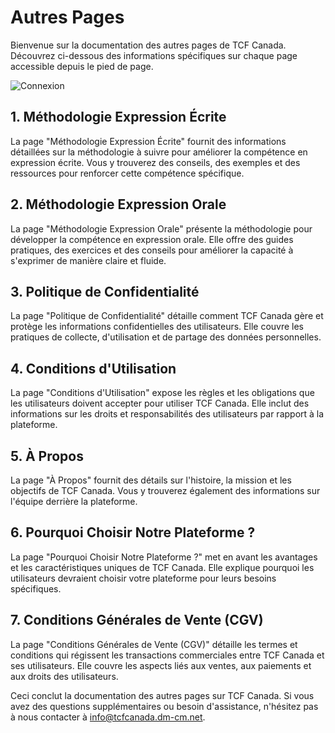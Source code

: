# Autres Pages

Bienvenue sur la documentation des autres pages de TCF Canada. Découvrez ci-dessous des informations spécifiques sur chaque page accessible depuis le pied de page.

![Connexion](/img/authentification/26.png)

## 1. Méthodologie Expression Écrite

La page "Méthodologie Expression Écrite" fournit des informations détaillées sur la méthodologie à suivre pour améliorer la compétence en expression écrite. Vous y trouverez des conseils, des exemples et des ressources pour renforcer cette compétence spécifique.

## 2. Méthodologie Expression Orale

La page "Méthodologie Expression Orale" présente la méthodologie pour développer la compétence en expression orale. Elle offre des guides pratiques, des exercices et des conseils pour améliorer la capacité à s'exprimer de manière claire et fluide.

## 3. Politique de Confidentialité

La page "Politique de Confidentialité" détaille comment TCF Canada gère et protège les informations confidentielles des utilisateurs. Elle couvre les pratiques de collecte, d'utilisation et de partage des données personnelles.

## 4. Conditions d'Utilisation

La page "Conditions d'Utilisation" expose les règles et les obligations que les utilisateurs doivent accepter pour utiliser TCF Canada. Elle inclut des informations sur les droits et responsabilités des utilisateurs par rapport à la plateforme.

## 5. À Propos

La page "À Propos" fournit des détails sur l'histoire, la mission et les objectifs de TCF Canada. Vous y trouverez également des informations sur l'équipe derrière la plateforme.

## 6. Pourquoi Choisir Notre Plateforme ?

La page "Pourquoi Choisir Notre Plateforme ?" met en avant les avantages et les caractéristiques uniques de TCF Canada. Elle explique pourquoi les utilisateurs devraient choisir votre plateforme pour leurs besoins spécifiques.

## 7. Conditions Générales de Vente (CGV)

La page "Conditions Générales de Vente (CGV)" détaille les termes et conditions qui régissent les transactions commerciales entre TCF Canada et ses utilisateurs. Elle couvre les aspects liés aux ventes, aux paiements et aux droits des utilisateurs.

Ceci conclut la documentation des autres pages sur TCF Canada. Si vous avez des questions supplémentaires ou besoin d'assistance, n'hésitez pas à nous contacter à info@tcfcanada.dm-cm.net.
